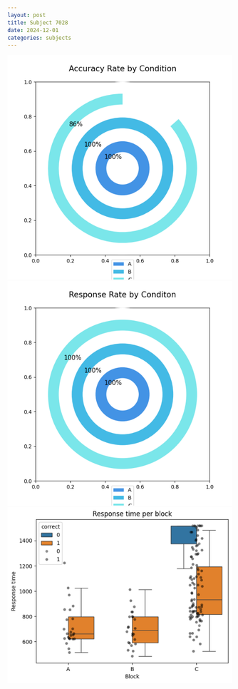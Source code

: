 ```yaml
---
layout: post
title: Subject 7028
date: 2024-12-01
categories: subjects
---
```


![](data/7028/run-3/7028_accuracy_rate.png)
![](data/7028/run-3/7028_response_rate.png)
![](data/7028/run-3/7028_rt.png)
